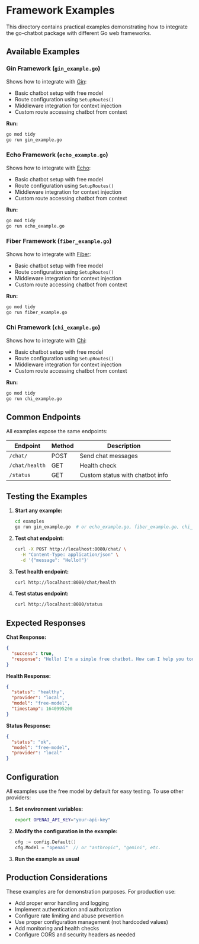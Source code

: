 # Framework Examples

This directory contains practical examples demonstrating how to integrate the go-chatbot package with different Go web frameworks.

## Available Examples

### Gin Framework (`gin_example.go`)

Shows how to integrate with [Gin](https://github.com/gin-gonic/gin):
- Basic chatbot setup with free model
- Route configuration using `SetupRoutes()`
- Middleware integration for context injection
- Custom route accessing chatbot from context

**Run:**
```bash
go mod tidy
go run gin_example.go
```

### Echo Framework (`echo_example.go`)

Shows how to integrate with [Echo](https://github.com/labstack/echo):
- Basic chatbot setup with free model
- Route configuration using `SetupRoutes()`
- Middleware integration for context injection
- Custom route accessing chatbot from context

**Run:**
```bash
go mod tidy
go run echo_example.go
```

### Fiber Framework (`fiber_example.go`)

Shows how to integrate with [Fiber](https://github.com/gofiber/fiber):
- Basic chatbot setup with free model
- Route configuration using `SetupRoutes()`
- Middleware integration for context injection
- Custom route accessing chatbot from context

**Run:**
```bash
go mod tidy
go run fiber_example.go
```

### Chi Framework (`chi_example.go`)

Shows how to integrate with [Chi](https://github.com/go-chi/chi):
- Basic chatbot setup with free model
- Route configuration using `SetupRoutes()`
- Middleware integration for context injection
- Custom route accessing chatbot from context

**Run:**
```bash
go mod tidy
go run chi_example.go
```

## Common Endpoints

All examples expose the same endpoints:

| Endpoint | Method | Description |
|----------|--------|-------------|
| `/chat/` | POST | Send chat messages |
| `/chat/health` | GET | Health check |
| `/status` | GET | Custom status with chatbot info |

## Testing the Examples

1. **Start any example:**
   ```bash
   cd examples
   go run gin_example.go  # or echo_example.go, fiber_example.go, chi_example.go
   ```

2. **Test chat endpoint:**
   ```bash
   curl -X POST http://localhost:8080/chat/ \
     -H "Content-Type: application/json" \
     -d '{"message": "Hello!"}'
   ```

3. **Test health endpoint:**
   ```bash
   curl http://localhost:8080/chat/health
   ```

4. **Test status endpoint:**
   ```bash
   curl http://localhost:8080/status
   ```

## Expected Responses

**Chat Response:**
```json
{
  "success": true,
  "response": "Hello! I'm a simple free chatbot. How can I help you today?"
}
```

**Health Response:**
```json
{
  "status": "healthy",
  "provider": "local",
  "model": "free-model",
  "timestamp": 1640995200
}
```

**Status Response:**
```json
{
  "status": "ok",
  "model": "free-model",
  "provider": "local"
}
```

## Configuration

All examples use the free model by default for easy testing. To use other providers:

1. **Set environment variables:**
   ```bash
   export OPENAI_API_KEY="your-api-key"
   ```

2. **Modify the configuration in the example:**
   ```go
   cfg := config.Default()
   cfg.Model = "openai"  // or "anthropic", "gemini", etc.
   ```

3. **Run the example as usual**

## Production Considerations

These examples are for demonstration purposes. For production use:

- Add proper error handling and logging
- Implement authentication and authorization
- Configure rate limiting and abuse prevention
- Use proper configuration management (not hardcoded values)
- Add monitoring and health checks
- Configure CORS and security headers as needed

